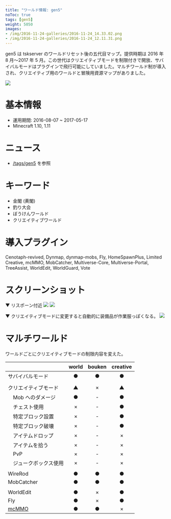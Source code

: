 ```yaml
---
title: "ワールド情報: gen5"
noToc: true
tags: [gen5]
weight: 5050
images:
- /img/2016-11-24-galleries/2016-11-24_14.33.02.png
- /img/2016-11-24-galleries/2016-11-24_12.11.31.png
---
```


gen5 は tskserver のワールドリセット後の五代目マップ。提供時期は 2016 年 8 月～2017 年 5 月。この世代はクリエイティブモードを制限付きで開放、サバイバルモードはプラグインで飛行可能にしていました。マルチワールド制が導入され、クリエイティブ用のワールドと冒険用資源マップがありました。
<!--more-->

![](/img/2016-11-24-galleries/2016-11-24_14.33.02.png)

# 基本情報
- 運用期間: 2016-08-07 ~ 2017-05-17
- Minecraft 1.10, 1.11

# ニュース
- [/tags/gen5](/tags/gen5) を参照

# キーワード
- 金閣 (黄閣)
- 釣り大会
- ぼうけんワールド
- クリエイティブワールド

# 導入プラグイン
Cenotaph-revived, Dynmap, dynmap-mobs, Fly, HomeSpawnPlus, Limited Creative, mcMMO, MobCatcher, Multiverse-Core, Multiverse-Portal, TreeAssist, WorldEdit, WorldGuard, Vote

# スクリーンショット
▼ リスポーン付近
![](/img/2016-11-24-galleries/2016-11-24_14.33.02.png)
![](/img/2016-11-24-galleries/2016-11-24_12.11.31.png)

▼ クリエイティブモードに変更すると自動的に装備品が作業服っぽくなる。
![](/img/gen5/2016-08-08_23.42.28.png)

# マルチワールド
ワールドごとにクリエイティブモードの制限内容を変えた。

|                       | world | bouken | creative |
|:----------------------|:-----:|:------:|:--------:|
|サバイバルモード       | ●    | ●     | ●       |
|                       |       |        |          |
|クリエイティブモード   | ▲    | ×     | ▲       |
|　Mob へのダメージ     | ●    | -      | ●       |
|　チェスト使用         | ×    | -      | ●       |
|　特定ブロック設置     | ×    | -      | ●       |
|　特定ブロック破壊     | ×    | -      | ●       |
|　アイテムドロップ     | ×    | -      | ×       |
|　アイテムを拾う       | ×    | -      | ×       |
|　PvP                  | ×    | -      | ×       |
|　ジュークボックス使用 | ×    | -      | ×       |
|                       |       |        |          |
|WireRod                | ●    | ●     | ●       |
|MobCatcher             | ●    | ●     | ●       |
|                       |       |        |          |
|WorldEdit              | ●    | ×     | ●       |
|Fly                    | ●    | ×     | ●       |
|[mcMMO](/mcMMO)        | ●    | ●     | ×       |

